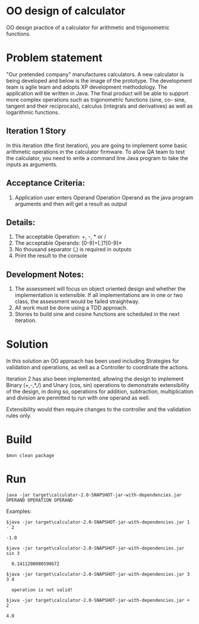 # OO design of calculator

OO design practice of a calculator for arithmetic and trigonometric functions.

# Problem statement

"Our pretended company" manufactures calculators. A new calculator is being developed and below is the image of the prototype.
The development team is agile team and adopts XP development methodology. The application will be written in Java. 
The final product will be able to support more complex operations such as trigonometric functions 
(sine, co- sine, tangent and their reciprocals), calculus (integrals and derivatives) as well as logarithmic functions. 

## Iteration 1 Story 
In this iteration (the first iteration), you are going to implement some basic arithmetic operations in the calculator firmware. 
To allow QA team to test the calculator, you need to write a command line Java program to take the inputs as arguments. 

## Acceptance Criteria: 
1. Application user enters Operand Operation Operand as the java program arguments and then will get a result as output 

## Details: 
1. The acceptable Operation: +, -, * or / 
2. The acceptable Operands: [0-9]+[.]?[0-9]* 
3. No thousand separator (,) is required in outputs 
4. Print the result to the console 

## Development Notes: 
1. The assessment will focus on object oriented design and whether the implementation is extensible. 
If all implementations are in one or two class, the assessment would be failed straightway. 
2. All work must be done using a TDD approach.
3. Stories to build sine and cosine functions are scheduled in the next iteration.

# Solution

In this solution an OO approach has been used including Strategies for validation and operations, as well as a Controller
to coordinate the actions.

Iteration 2 has also been implemented, allowing the design to implement Binary (+,-,*,/) and Unary (cos, sin) operations 
to demonstrate extensibility of the design, in doing so, operations for addition, subtraction, multiplication and division
are permitted to run with one operand as well.

Extensibility would then require changes to the controller and the validation rules only.

# Build
``$mvn clean package``

# Run

``java -jar target\calculator-2.0-SNAPSHOT-jar-with-dependencies.jar OPERAND OPERATION OPERAND``

Examples:

``$java -jar target\calculator-2.0-SNAPSHOT-jar-with-dependencies.jar 1 - 2``

  ``-1.0``


``$java -jar target\calculator-2.0-SNAPSHOT-jar-with-dependencies.jar sin 3``

``  0.1411200080598672``


``$java -jar target\calculator-2.0-SNAPSHOT-jar-with-dependencies.jar 3 3 4``

``  operation is not valid!``


``$java -jar target\calculator-2.0-SNAPSHOT-jar-with-dependencies.jar + 2``

  ``4.0``
